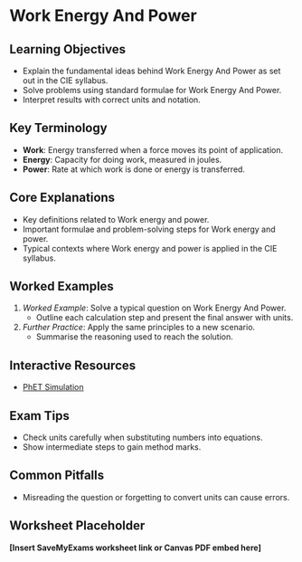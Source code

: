 # Work Energy And Power

## Learning Objectives
- Explain the fundamental ideas behind Work Energy And Power as set out in the CIE syllabus.
- Solve problems using standard formulae for Work Energy And Power.
- Interpret results with correct units and notation.

## Key Terminology
- **Work**: Energy transferred when a force moves its point of application.
- **Energy**: Capacity for doing work, measured in joules.
- **Power**: Rate at which work is done or energy is transferred.

## Core Explanations
- Key definitions related to Work energy and power.
- Important formulae and problem-solving steps for Work energy and power.
- Typical contexts where Work energy and power is applied in the CIE syllabus.

## Worked Examples
1. *Worked Example*: Solve a typical question on Work Energy And Power.
   - Outline each calculation step and present the final answer with units.
2. *Further Practice*: Apply the same principles to a new scenario.
   - Summarise the reasoning used to reach the solution.

## Interactive Resources
- [PhET Simulation](https://phet.colorado.edu/)

## Exam Tips
- Check units carefully when substituting numbers into equations.
- Show intermediate steps to gain method marks.

## Common Pitfalls
- Misreading the question or forgetting to convert units can cause errors.

## Worksheet Placeholder
**[Insert SaveMyExams worksheet link or Canvas PDF embed here]**
